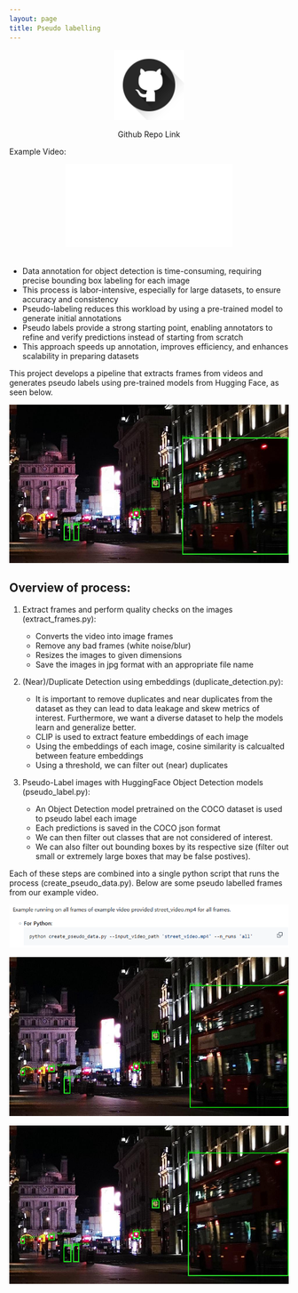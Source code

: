 ```yaml
---
layout: page
title: Pseudo labelling
---
```


<p style="text-align: center;">
  <a href="https://github.com/cathaoiragnew/Pseudo_Label_Video_Frames" target="_blank">
    <img src="/assets/img/git_icon_.png" alt="Workflow" style="max-width: 25%; height: auto;" />
  </a>
</p>
<p style="text-align: center;">Github Repo Link</p>

Example Video:

   <center>
   <!-- Video Container (Responsive) -->
   <div class="responsive-video">
     <iframe src="/assets/img/street_video_.mp4" type="video/mp4" 
             title="YouTube video player" 
             frameborder="0" 
             allow="accelerometer; autoplay; clipboard-write; encrypted-media; gyroscope; picture-in-picture; web-share" 
             referrerpolicy="strict-origin-when-cross-origin" 
             allowfullscreen></iframe>
   </div>
   </center>

   <br>

- Data annotation for object detection is time-consuming, requiring precise bounding box labeling for each image
- This process is labor-intensive, especially for large datasets, to ensure accuracy and consistency
- Pseudo-labeling reduces this workload by using a pre-trained model to generate initial annotations
- Pseudo labels provide a strong starting point, enabling annotators to refine and verify predictions instead of starting from scratch
- This approach speeds up annotation, improves efficiency, and enhances scalability in preparing datasets

This project develops a pipeline that extracts frames from videos and generates pseudo labels using pre-trained models from Hugging Face, as seen below.

   <p style="text-align: center;">
     <img src="/assets/img/example_1.jpg" alt="Pseudo Label Example" style="max-width: 100%; height: auto;" />
   </p>

## Overview of process:

1. Extract frames and perform quality checks on the images (extract_frames.py):
    
    - Converts the video into image frames
    - Remove any bad frames (white noise/blur)
    - Resizes the images to given dimensions
    - Save the images in jpg format with an appropriate file name
  
2. (Near)/Duplicate Detection using embeddings (duplicate_detection.py):
    
    - It is important to remove duplicates and near duplicates from the dataset as they can lead to data leakage and skew metrics of interest. Furthermore, we want a diverse dataset to help the models learn and           generalize better. 
    - CLIP is used to extract feature embeddings of each image
    - Using the embeddings of each image, cosine similarity is calcualted between feature embeddings
    - Using a threshold, we can filter out (near) duplicates

3.  Pseudo-Label images with HuggingFace Object Detection models (pseudo_label.py):
    
    - An Object Detection model pretrained on the COCO dataset is used to pseudo label each image
    - Each predictions is saved in the COCO json format
    - We can then filter out classes that are not considered of interest.
    - We can also filter out bounding boxes by its respective size (filter out small or extremely large boxes that may be false postives).  


Each of these steps are combined into a single python script that runs the process (create_pseudo_data.py). Below are some pseudo labelled frames from our example video.

   <p style="text-align: center;">
     <img src="/assets/img/run_script.png" alt="Pseudo Label Example" style="max-width: 100%; height: auto;" />
   </p>

   
   <p style="text-align: center;">
     <img src="/assets/img/example_2.jpg" alt="Pseudo Label Example" style="max-width: 100%; height: auto;" />
   </p> 

   <p style="text-align: center;">
     <img src="/assets/img/example_3.jpg" alt="Pseudo Label Example" style="max-width: 100%; height: auto;" />
   </p> 

